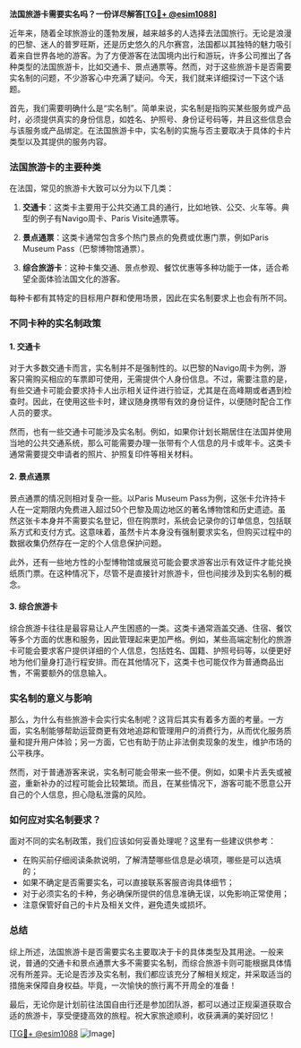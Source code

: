 **法国旅游卡需要实名吗？一份详尽解答[[TG💪+ @esim1088](https://t.me/s/esim1088)]**

近年来，随着全球旅游业的蓬勃发展，越来越多的人选择去法国旅行。无论是浪漫的巴黎、迷人的普罗旺斯，还是历史悠久的凡尔赛宫，法国都以其独特的魅力吸引着来自世界各地的游客。为了方便游客在法国境内出行和游玩，许多公司推出了各种类型的法国旅游卡，比如交通卡、景点通票等。然而，对于这些旅游卡是否需要实名制的问题，不少游客心中充满了疑问。今天，我们就来详细探讨一下这个话题。

首先，我们需要明确什么是“实名制”。简单来说，实名制是指购买某些服务或产品时，必须提供真实的身份信息，如姓名、护照号、身份证号码等，并且这些信息会与该服务或产品绑定。在法国旅游卡中，实名制的实施与否主要取决于具体的卡片类型以及其提供的服务内容。

### 法国旅游卡的主要种类

在法国，常见的旅游卡大致可以分为以下几类：

1. **交通卡**：这类卡主要用于公共交通工具的通行，比如地铁、公交、火车等。典型的例子有Navigo周卡、Paris Visite通票等。
   
2. **景点通票**：这类卡通常包含多个热门景点的免费或优惠门票，例如Paris Museum Pass（巴黎博物馆通票）。
   
3. **综合旅游卡**：这种卡集交通、景点参观、餐饮优惠等多种功能于一体，适合希望全面体验法国文化的游客。

每种卡都有其特定的目标用户群和使用场景，因此在实名制要求上也会有所不同。

### 不同卡种的实名制政策

#### 1. 交通卡

对于大多数交通卡而言，实名制并不是强制性的。以巴黎的Navigo周卡为例，游客只需购买相应的车票即可使用，无需提供个人身份信息。不过，需要注意的是，有些交通卡可能会要求持卡人出示相关证件进行验证，尤其是在高峰期或者遇到检查时。因此，在使用这些卡时，建议随身携带有效的身份证件，以便随时配合工作人员的要求。

然而，也有一些交通卡可能涉及实名制。例如，如果你计划长期居住在法国并使用当地的公共交通系统，那么可能需要办理一张带有个人信息的月卡或年卡。这类卡通常需要提交申请者的照片、护照复印件等相关材料。

#### 2. 景点通票

景点通票的情况则相对复杂一些。以Paris Museum Pass为例，这张卡允许持卡人在一定期限内免费进入超过50个巴黎及周边地区的著名博物馆和历史遗迹。虽然这张卡本身并不需要实名登记，但在购票时，系统会记录你的订单信息，包括联系方式和支付方式。这意味着，虽然卡片本身没有强制要求实名，但购买过程中的数据收集仍然存在一定的个人信息保护问题。

此外，还有一些地方性的小型博物馆或展览可能会要求游客出示有效证件才能兑换纸质门票。在这种情况下，尽管不是直接针对旅游卡，但也间接涉及到实名制的概念。

#### 3. 综合旅游卡

综合旅游卡往往是最容易让人产生困惑的一类。这类卡通常涵盖交通、住宿、餐饮等多个方面的优惠和服务，因此管理起来更加严格。例如，某些高端定制化的旅游卡可能会要求客户提供详细的个人信息，包括姓名、国籍、护照号码等，以便更好地为他们量身打造行程安排。而在其他情况下，这类卡也可能仅作为普通商品出售，不需要额外的信息输入。

### 实名制的意义与影响

那么，为什么有些旅游卡会实行实名制呢？这背后其实有着多方面的考量。一方面，实名制能够帮助运营商更有效地追踪和管理用户的消费行为，从而优化服务质量和提升用户体验；另一方面，它也有助于防止非法倒卖现象的发生，维护市场的公平秩序。

然而，对于普通游客来说，实名制可能会带来一些不便。例如，如果卡片丢失或被盗，重新补办的过程可能会比较繁琐。而且，在某些情况下，游客可能不愿意公开自己的个人信息，担心隐私泄露的风险。

### 如何应对实名制要求？

面对不同的实名制政策，我们应该如何妥善处理呢？这里有一些建议供参考：

- 在购买前仔细阅读条款说明，了解清楚哪些信息是必填项，哪些是可以选填的；
- 如果不确定是否需要实名，可以直接联系客服咨询具体细节；
- 对于必须实名的卡种，务必确保所提供的信息准确无误，以免影响正常使用；
- 注意保管好自己的卡片及相关文件，避免遗失或损坏。

### 总结

综上所述，法国旅游卡是否需要实名主要取决于卡的具体类型及其用途。一般来说，普通的交通卡和景点通票大多不需要实名制，而综合旅游卡则可能根据具体情况有所差异。无论是否涉及实名制，我们都应该充分了解相关规定，并采取适当的措施来保障自身权益。毕竟，一次愉快的旅行离不开周全的准备！

最后，无论你是计划前往法国自由行还是参加团队游，都可以通过正规渠道获取合适的旅游卡，享受便捷高效的旅程。祝大家旅途顺利，收获满满的美好回忆！

[[TG💪+ @esim1088](https://t.me/s/esim1088) ![Image](https://i.postimg.cc/4NQfJmqS/Snipaste-2025-05-13-00-14-12.png)]